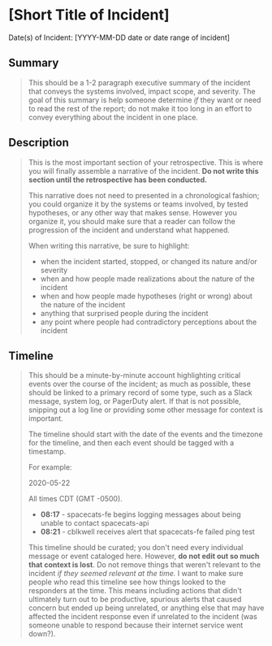 ---
---

# [Short Title of Incident]

Date(s) of Incident: [YYYY-MM-DD date or date range of incident]

## Summary

> This should be a 1-2 paragraph executive summary of the incident that
> conveys the systems involved, impact scope, and severity. The goal of
> this summary is help someone determine *if* they want or need to read
> the rest of the report; do not make it too long in an effort to convey
> everything about the incident in one place.

## Description

> This is the most important section of your retrospective. This is where
> you will finally assemble a narrative of the incident. **Do not write
> this section until the retrospective has been conducted.**
>
> This narrative does not need to presented in a chronological fashion;
> you could organize it by the systems or teams involved, by tested
> hypotheses, or any other way that makes sense. However you organize it,
> you should make sure that a reader can follow the progression of the
> incident and understand what happened.
>
> When writing this narrative, be sure to highlight:
>
> * when the incident started, stopped, or changed its nature and/or
>   severity
> * when and how people made realizations about the nature of the incident
> * when and how people made hypotheses (right or wrong) about the nature
>   of the incident
> * anything that surprised people during the incident
> * any point where people had contradictory perceptions about the
>   incident

## Timeline

> This should be a minute-by-minute account highlighting critical events
> over the course of the incident; as much as possible, these should be
> linked to a primary record of some type, such as a Slack message, system
> log, or PagerDuty alert. If that is not possible, snipping out a log
> line or providing some other message for context is important.
>
> The timeline should start with the date of the events and the timezone
> for the timeline, and then each event should be tagged with a timestamp.
>
> For example:
>
> 2020-05-22
>
> All times CDT (GMT -0500).
>
> * **08:17** - spacecats-fe begins logging messages about being unable to
>   contact spacecats-api
> * **08:21** - cblkwell receives alert that spacecats-fe failed ping test
>
> This timeline should be curated; you don't need every individual message
> or event cataloged here. However, **do not edit out so much that context
> is lost**. Do not remove things that weren't relevant to the incident
> *if they seemed relevant at the time.* I want to make sure people who
> read this timeline see how things looked to the responders at the time.
> This means including actions that didn't ultimately turn out to be
> productive, spurious alerts that caused concern but ended up being
> unrelated, or anything else that may have affected the incident response
> even if unrelated to the incident (was someone unable to respond because
> their internet service went down?).
